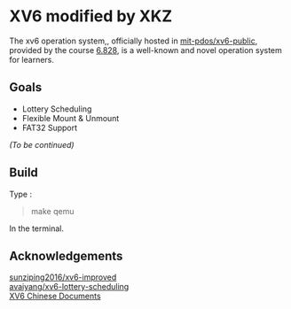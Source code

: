 # XV6 modified by XKZ
The xv6 operation system,, officially hosted in [mit-pdos/xv6-public](https://github.com/mit-pdos/xv6-public), provided by the course [6.828](https://pdos.csail.mit.edu/6.828/), is a well-known and novel operation system for learners.  

## Goals
- Lottery Scheduling  
- Flexible Mount & Unmount  
- FAT32 Support  

*(To be continued)*  

## Build
Type :  
> make qemu  

In the terminal.

## Acknowledgements
[sunziping2016/xv6-improved](https://github.com/sunziping2016/xv6-improved)  
[avaiyang/xv6-lottery-scheduling](https://github.com/avaiyang/xv6-lottery-scheduling)  
[XV6 Chinese Documents](https://github.com/ranxian/xv6-chinese)    

